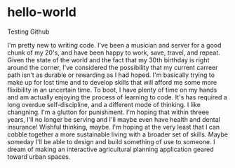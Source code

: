 # hello-world
Testing Github

I'm pretty new to writing code. I've been a musician and server for a good chunk of my 20's, and have been happy to work, save, travel, and repeat. Given the state of the world and the fact that my 30th birthday is right around the corner, I've considered the possibility that my current carreer path isn't as durable or rewarding as I had hoped. I'm basically trying to make up for lost time and to develop skills that will afford me some more flixibility in an uncertain time. To boot, I have plenty of time on my hands and am actually enjoying the process of learning to code. It's has required a long overdue self-discipline, and a different mode of thinking. I like changning. I'm a glutton for punishment. I'm hoping that within threee years, I'll no longer be serving and I'll maybe even have health  and dental insurance! Wishful thinking, maybe. I'm hoping at the very least that I can cobble together a more sustainable living with a broader set of skills. Maybe someday I'll be able to design and build something of use to someone. I dream of making an interactive agricultural planning application geared toward urban spaces. 
